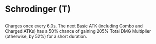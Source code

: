 # Schrodinger (T)

## 

Charges once every 6.0s. The next Basic ATK (including Combo and Charged ATKs) has a 50% chance of gaining 205% Total DMG Multiplier (otherwise, by 52%) for a short duration.